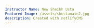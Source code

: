 ```yaml
---
Instructor Name: New Sheikh Usta
Featured Image: /assets/shostamain2.jpg
description: Created with netlifyCMS
---
```

